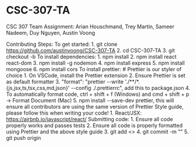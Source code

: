 # CSC-307-TA
CSC 307 Team Assignment: Arian Houschmand, Trey Martin, Sameer Nadeem, Duy Nguyen, Austin Voong

Contributing Steps:
  To get started:
    1. git clone https://github.com/austinvoong/CSC-307-TA
    2. cd CSC-307-TA
    3. git checkout -b <your branch name> 
  To install dependencies:
    1. npm install
    2. npm install react react-dom
    3. npm install -g nodemon
    4. npm install express
    5. npm install mongoose
    6. npm install cors
  To install prettier: # Prettier is our styler of choice
    1. On VSCode, install the Prettier extension
    2. Ensure Prettier is set as default formatter
    3. "format": "prettier --write './**/*.{js,jsx,ts,tsx,css,md,json}' --config ./.prettierrc", add this to package.json
    4. To automatically format code, ctrl + shift + f (Windows) and cmd + shift + p -> Format Document (Mac)
    5. npm install --save-dev prettier, this will ensure all contributors are using the same version of Prettier
  Style guide, please follow this when writing your code!
    1. React/JSX: https://airbnb.io/javascript/react/
  Submitting code:
    1. Ensure all code properly works and passes tests
    2. Ensure all code is properly formatted using Prettier and the above style guide
    3. git add <>
    4. git commit -m ""
    5. git push origin <your branch name>
